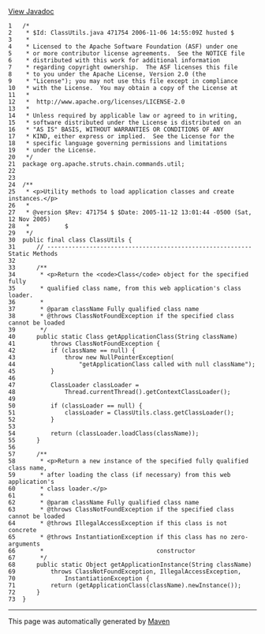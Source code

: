 [View Javadoc](../../../../../../../apidocs/org/apache/struts/chain/commands/util/ClassUtils.html.md)


    1   /*
    2    * $Id: ClassUtils.java 471754 2006-11-06 14:55:09Z husted $
    3    *
    4    * Licensed to the Apache Software Foundation (ASF) under one
    5    * or more contributor license agreements.  See the NOTICE file
    6    * distributed with this work for additional information
    7    * regarding copyright ownership.  The ASF licenses this file
    8    * to you under the Apache License, Version 2.0 (the
    9    * "License"); you may not use this file except in compliance
    10   * with the License.  You may obtain a copy of the License at
    11   *
    12   *  http://www.apache.org/licenses/LICENSE-2.0
    13   *
    14   * Unless required by applicable law or agreed to in writing,
    15   * software distributed under the License is distributed on an
    16   * "AS IS" BASIS, WITHOUT WARRANTIES OR CONDITIONS OF ANY
    17   * KIND, either express or implied.  See the License for the
    18   * specific language governing permissions and limitations
    19   * under the License.
    20   */
    21  package org.apache.struts.chain.commands.util;
    22  
    23  
    24  /**
    25   * <p>Utility methods to load application classes and create instances.</p>
    26   *
    27   * @version $Rev: 471754 $ $Date: 2005-11-12 13:01:44 -0500 (Sat, 12 Nov 2005)
    28   *          $
    29   */
    30  public final class ClassUtils {
    31      // ---------------------------------------------------------- Static Methods
    32  
    33      /**
    34       * <p>Return the <code>Class</code> object for the specified fully
    35       * qualified class name, from this web application's class loader.
    36       *
    37       * @param className Fully qualified class name
    38       * @throws ClassNotFoundException if the specified class cannot be loaded
    39       */
    40      public static Class getApplicationClass(String className)
    41          throws ClassNotFoundException {
    42          if (className == null) {
    43              throw new NullPointerException(
    44                  "getApplicationClass called with null className");
    45          }
    46  
    47          ClassLoader classLoader =
    48              Thread.currentThread().getContextClassLoader();
    49  
    50          if (classLoader == null) {
    51              classLoader = ClassUtils.class.getClassLoader();
    52          }
    53  
    54          return (classLoader.loadClass(className));
    55      }
    56  
    57      /**
    58       * <p>Return a new instance of the specified fully qualified class name,
    59       * after loading the class (if necessary) from this web application's
    60       * class loader.</p>
    61       *
    62       * @param className Fully qualified class name
    63       * @throws ClassNotFoundException if the specified class cannot be loaded
    64       * @throws IllegalAccessException if this class is not concrete
    65       * @throws InstantiationException if this class has no zero-arguments
    66       *                                constructor
    67       */
    68      public static Object getApplicationInstance(String className)
    69          throws ClassNotFoundException, IllegalAccessException,
    70              InstantiationException {
    71          return (getApplicationClass(className).newInstance());
    72      }
    73  }

------------------------------------------------------------------------

This page was automatically generated by [Maven](http://maven.apache.org/)
